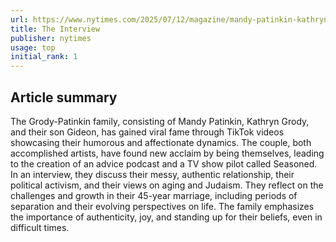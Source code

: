 ```yaml
---
url: https://www.nytimes.com/2025/07/12/magazine/mandy-patinkin-kathryn-grody-gideon-interview.html
title: The Interview
publisher: nytimes
usage: top
initial_rank: 1
---
```

## Article summary
The Grody-Patinkin family, consisting of Mandy Patinkin, Kathryn Grody, and their son Gideon, has gained viral fame through TikTok videos showcasing their humorous and affectionate dynamics. The couple, both accomplished artists, have found new acclaim by being themselves, leading to the creation of an advice podcast and a TV show pilot called Seasoned. In an interview, they discuss their messy, authentic relationship, their political activism, and their views on aging and Judaism. They reflect on the challenges and growth in their 45-year marriage, including periods of separation and their evolving perspectives on life. The family emphasizes the importance of authenticity, joy, and standing up for their beliefs, even in difficult times.
